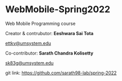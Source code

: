 # WebMobile-Spring2022

Web Mobile Programming course

Creator & contrubutor:
**Eeshwara Sai Tota**

ettkv@umsystem.edu

Co-contributor:
**Sarath Chandra Kolisetty**

sk83g@umsystem.edu

git link: https://github.com/sarath98-lab/spring-2022
